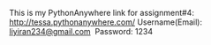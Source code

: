 This is my PythonAnywhere link for assignment#4: http://tessa.pythonanywhere.com/
Username(Email): liyiran234@gmail.com    Password: 1234
